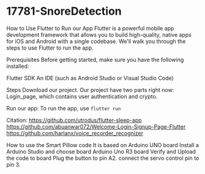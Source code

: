 # 17781-SnoreDetection


How to Use Flutter to Run our App
Flutter is a powerful mobile app development framework that allows you to build high-quality, native apps for iOS and Android with a single codebase. We'll walk you through the steps to use Flutter to run the app.

Prerequisites
Before getting started, make sure you have the following installed:

Flutter SDK
An IDE (such as Android Studio or Visual Studio Code)

Steps
Download our project. 
Our project have two parts right now: Login_page, which contains user authentication and crypto.

Run our app: To run the app, use `flutter run`


Citation:
https://github.com/utrodus/flutter-sleep-app
https://github.com/abuanwar072/Welcome-Login-Signup-Page-Flutter
https://github.com/harlanx/voice_recorder_recognizer


How to use the Smart Pillow code
It is based on Arduino UNO board
Install a Arduino Studio and choose board Arduino Uno R3 board
Verify and Upload the code to board
Plug the button to pin A2.
connect the servo control pin to pin 3. 

